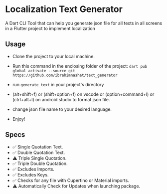 
# Localization Text Generator

A Dart CLI Tool that can help you generate json file for all texts in all screens in a Flutter project to implement localization

## Usage

- Clone the project to your local machine.
- Run this command in the enclosing folder of the project:
  `dart pub global activate --source git https://github.com/ibrahimnashat/text_generator`

- run `generate_text` in your project's directory
- (alt+shift+f) or (shift+option+f) on vscode or (option+command+l) or (ctrl+alt+l) on android studio to format json file.
- change json file name to your desired language.
- Enjoy!

## Specs

- ✅ Single Quotation Text.
- ✅ Double Quotation Text.
- ⚠️ Triple Single Quotation.
- ✅ Triple Double Quotation.
- ✅ Excludes Imports.
- ✅ Excludes Keys.
- ✅ Checks for any file with Cupertino or Material imports.
- ⚠️ Automatically Check for Updates when launching package.
